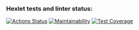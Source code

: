 ### Hexlet tests and linter status:
[![Actions Status](https://github.com/nickdvdev/frontend-project-lvl3/workflows/hexlet-check/badge.svg)](https://github.com/nickdvdev/frontend-project-lvl3/actions)
[![Maintainability](https://api.codeclimate.com/v1/badges/1222b64d2355ba433f15/maintainability)](https://codeclimate.com/github/nickdvdev/frontend-project-lvl3/maintainability)
[![Test Coverage](https://api.codeclimate.com/v1/badges/1222b64d2355ba433f15/test_coverage)](https://codeclimate.com/github/nickdvdev/frontend-project-lvl3/test_coverage)